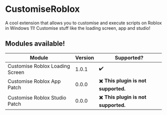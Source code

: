 # CustomiseRoblox
A cool extension that allows you to customise and execute scripts on Roblox in Windows 11! Customise stuff like the loading screen, app and studio!

## Modules available!
| Module                          | Version | Supported?                           |
|---------------------------------|---------|--------------------------------------|
| Customise Roblox Loading Screen | 1.0.1   | ✔️                                   |
| Customise Roblox App Patch      | 0.0.0   | ✖️ **This plugin is not supported.** |
| Customise Roblox Studio Patch   | 0.0.0   | ✖️ **This plugin is not supported.** |
